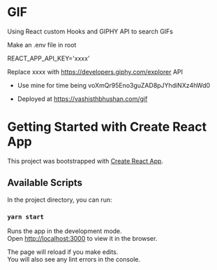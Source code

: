 # GIF
Using React custom Hooks and GIPHY API to search GIFs

Make an .env file in root 

REACT_APP_API_KEY='xxxx'

Replace xxxx with https://developers.giphy.com/explorer API

- Use mine for time being voXmQr95Eno3guZAD8pJYhdiNXz4hWd0

- Deployed at https://vashisthbhushan.com/gif


# Getting Started with Create React App

This project was bootstrapped with [Create React App](https://github.com/facebook/create-react-app).

## Available Scripts

In the project directory, you can run:

### `yarn start`

Runs the app in the development mode.\
Open [http://localhost:3000](http://localhost:3000) to view it in the browser.

The page will reload if you make edits.\
You will also see any lint errors in the console.
